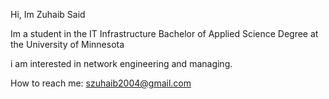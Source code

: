 Hi, Im Zuhaib Said

Im a student in the IT Infrastructure Bachelor of Applied Science Degree at the University of Minnesota

i am interested in network engineering and managing.

How to reach me: szuhaib2004@gmail.com
